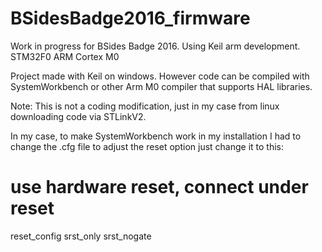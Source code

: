# BSidesBadge2016_firmware
Work in progress for BSides Badge 2016. Using Keil arm development. STM32F0 ARM Cortex M0 

Project made with Keil on windows.
However code can be compiled with SystemWorkbench or other Arm M0 compiler that supports HAL libraries.

Note:
This is not a coding modification, just in my case from linux downloading code via STLinkV2.

In my case, to make SystemWorkbench work in my installation I had to change the .cfg file to adjust the reset option
just change it to this:
# use hardware reset, connect under reset
reset_config srst_only srst_nogate
